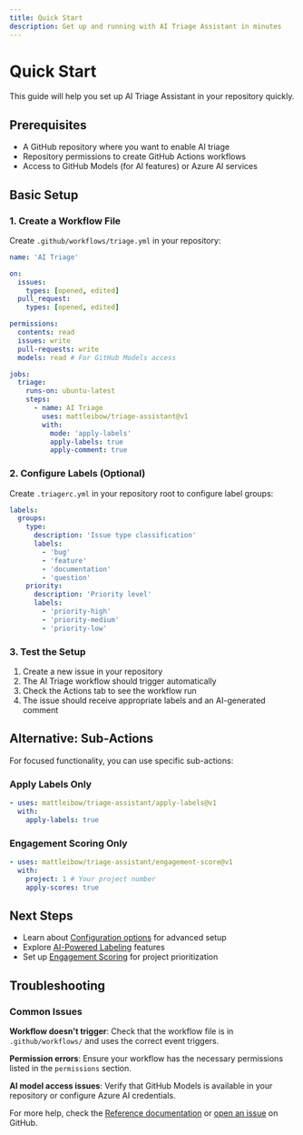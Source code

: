 ```yaml
---
title: Quick Start
description: Get up and running with AI Triage Assistant in minutes
---
```


# Quick Start

This guide will help you set up AI Triage Assistant in your repository quickly.

## Prerequisites

- A GitHub repository where you want to enable AI triage
- Repository permissions to create GitHub Actions workflows
- Access to GitHub Models (for AI features) or Azure AI services

## Basic Setup

### 1. Create a Workflow File

Create `.github/workflows/triage.yml` in your repository:

```yaml
name: 'AI Triage'

on:
  issues:
    types: [opened, edited]
  pull_request:
    types: [opened, edited]

permissions:
  contents: read
  issues: write
  pull-requests: write
  models: read # For GitHub Models access

jobs:
  triage:
    runs-on: ubuntu-latest
    steps:
      - name: AI Triage
        uses: mattleibow/triage-assistant@v1
        with:
          mode: 'apply-labels'
          apply-labels: true
          apply-comment: true
```

### 2. Configure Labels (Optional)

Create `.triagerc.yml` in your repository root to configure label groups:

```yaml
labels:
  groups:
    type:
      description: 'Issue type classification'
      labels:
        - 'bug'
        - 'feature'
        - 'documentation'
        - 'question'
    priority:
      description: 'Priority level'
      labels:
        - 'priority-high'
        - 'priority-medium'
        - 'priority-low'
```

### 3. Test the Setup

1. Create a new issue in your repository
2. The AI Triage workflow should trigger automatically
3. Check the Actions tab to see the workflow run
4. The issue should receive appropriate labels and an AI-generated comment

## Alternative: Sub-Actions

For focused functionality, you can use specific sub-actions:

### Apply Labels Only

```yaml
- uses: mattleibow/triage-assistant/apply-labels@v1
  with:
    apply-labels: true
```

### Engagement Scoring Only

```yaml
- uses: mattleibow/triage-assistant/engagement-score@v1
  with:
    project: 1 # Your project number
    apply-scores: true
```

## Next Steps

- Learn about [Configuration options](../configuration/) for advanced setup
- Explore [AI-Powered Labeling](../../features/ai-labeling/) features
- Set up [Engagement Scoring](../../features/engagement-scoring/) for project prioritization

## Troubleshooting

### Common Issues

**Workflow doesn't trigger**: Check that the workflow file is in `.github/workflows/` and uses the correct event
triggers.

**Permission errors**: Ensure your workflow has the necessary permissions listed in the `permissions` section.

**AI model access issues**: Verify that GitHub Models is available in your repository or configure Azure AI credentials.

For more help, check the [Reference documentation](../../reference/) or
[open an issue](https://github.com/mattleibow/triage-assistant/issues) on GitHub.
